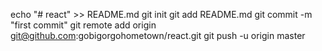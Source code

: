 echo "# react" >> README.md
git init
git add README.md
git commit -m "first commit"
git remote add origin git@github.com:gobigorgohometown/react.git
git push -u origin master